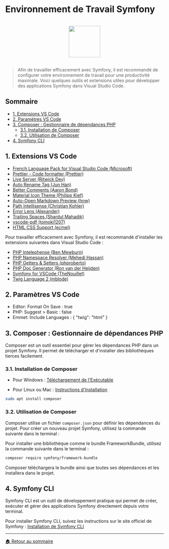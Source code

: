 # Environnement de Travail Symfony

<br>

<center>
<img src="https://symfony.com/logos/symfony_black_03.png" width="100">
</center>

<br>

> Afin de travailler efficacement avec Symfony, il est recommandé de configurer votre environnement de travail pour une productivité maximale. Voici quelques outils et extensions utiles pour développer des applications Symfony dans Visual Studio Code.

## Sommaire

-   [1. Extensions VS Code](#1-extensions-vs-code)
-   [2. Paramètres VS Code](#2-paramètres-vs-code)
-   [3. Composer : Gestionnaire de dépendances PHP](#3-composer--gestionnaire-de-dépendances-php)
    -   [3.1. Installation de Composer](#31-installation-de-composer)
    -   [3.2. Utilisation de Composer](#32-utilisation-de-composer)
-   [4. Symfony CLI](#4-symfony-cli)

## 1. Extensions VS Code

-   [French Language Pack for Visual Studio Code (Microsoft)](https://marketplace.visualstudio.com/items?itemName=MS-CEINTL.vscode-language-pack-fr)
-   [Prettier - Code formatter (Prettier)](https://marketplace.visualstudio.com/items?itemName=esbenp.prettier-vscode)
-   [Live Server (Ritwick Dey)](https://marketplace.visualstudio.com/items?itemName=ritwickdey.LiveServer)
-   [Auto Rename Tag (Jun Han)](https://marketplace.visualstudio.com/items?itemName=formulahendry.auto-rename-tag)
-   [Better Comments (Aaron Bond)](https://marketplace.visualstudio.com/items?itemName=aaron-bond.better-comments)
-   [Material Icon Theme (Philipp Kief)](https://marketplace.visualstudio.com/items?itemName=PKief.material-icon-theme)
-   [Auto-Open Markdown Preview (hnw)](https://marketplace.visualstudio.com/items?itemName=hnw.vscode-auto-open-markdown-preview)
-   [Path Intellisense (Christian Kohler)](https://marketplace.visualstudio.com/items?itemName=christian-kohler.path-intellisense)
-   [Error Lens (Alexander)](https://marketplace.visualstudio.com/items?itemName=usernamehw.errorlens)
-   [Trailing Spaces (Shardul Mahadik)](https://marketplace.visualstudio.com/items?itemName=shardulm94.trailing-spaces)
-   [vscode-pdf (tomoki1207)](https://marketplace.visualstudio.com/items?itemName=tomoki1207.pdf)
-   [HTML CSS Support (ecmel)](https://marketplace.visualstudio.com/items?itemName=ecmel.vscode-html-css)

Pour travailler efficacement avec Symfony, il est recommandé d'installer les extensions suivantes dans Visual Studio Code :

-   [PHP Intelephense (Ben Mewburn)](https://marketplace.visualstudio.com/items?itemName=bmewburn.vscode-intelephense-client)
-   [PHP Namespace Resolver (Mehedi Hassan)](https://marketplace.visualstudio.com/items?itemName=MehediDracula.php-namespace-resolver)
-   [PHP Getters & Setters (phproberto)](https://marketplace.visualstudio.com/items?itemName=phproberto.vscode-php-getters-setters)
-   [PHP Doc Generator (Ron van der Heijden)](https://marketplace.visualstudio.com/items?itemName=ronvanderheijden.phpdoc-generator)
-   [Symfony for VSCode (TheNouillet)](https://marketplace.visualstudio.com/items?itemName=TheNouillet.symfony-vscode)
-   [Twig Language 2 (mblode)](https://marketplace.visualstudio.com/items?itemName=mblode.twig-language-2)

## 2. Paramètres VS Code

-   Editor: Format On Save : true
-   PHP: Suggest > Basic : false
-   Emmet: Include Languages : { "twig": "html" }

## 3. Composer : Gestionnaire de dépendances PHP

Composer est un outil essentiel pour gérer les dépendances PHP dans un projet Symfony. Il permet de télécharger et d'installer des bibliothèques tierces facilement.

### 3.1. Installation de Composer

-   Pour Windows : [Téléchargement de l'Exécutable](https://getcomposer.org/Composer-Setup.exe)

-   Pour Linux ou Mac : [Instructions d'Installation](https://getcomposer.org/doc/00-intro.md#installation-linux-unix-macos)

```bash
sudo apt install composer
```

### 3.2. Utilisation de Composer

Composer utilise un fichier `composer.json` pour définir les dépendances du projet. Pour créer un nouveau projet Symfony, utilisez la commande suivante dans le terminal :

Pour installer une bibliothèque comme le bundle FrameworkBundle, utilisez la commande suivante dans le terminal :

```bash
composer require symfony/framework-bundle
```

Composer téléchargera le bundle ainsi que toutes ses dépendances et les installera dans le projet.

## 4. Symfony CLI

Symfony CLI est un outil de développement pratique qui permet de créer, exécuter et gérer des applications Symfony directement depuis votre terminal.

Pour installer Symfony CLI, suivez les instructions sur le site officiel de Symfony : [Installation de Symfony CLI](https://symfony.com/download)

---

[🏠 Retour au sommaire](#)
